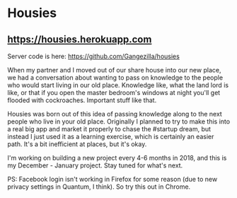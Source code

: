 # Housies

## https://housies.herokuapp.com

Server code is here: https://github.com/Gangezilla/housies

When my partner and I moved out of our share house into our new place, we had a conversation about wanting to pass on knowledge to the people who would start living in our old place. Knowledge like, what the land lord is like, or that if you open the master bedroom's windows at night you'll get flooded with cockroaches. Important stuff like that. 

Housies was born out of this idea of passing knowledge along to the next people who live in your old place. Originally I planned to try to make this into a real big app and market it properly to chase the #startup dream, but instead I just used it as a learning exercise, which is certainly an easier path. It's a bit inefficient at places, but it's okay. 

I'm working on building a new project every 4-6 months in 2018, and this is my December - January project. Stay tuned for what's next.

PS: Facebook login isn't working in Firefox for some reason (due to new privacy settings in Quantum, I think). So try this out in Chrome.
